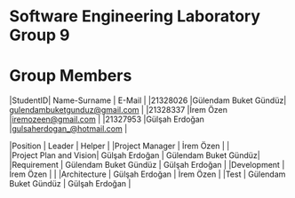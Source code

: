 # Software Engineering Laboratory Group 9

# Group Members

|StudentID|	Name-Surname        |	E-Mail                        |
|21328026 |Gülendam Buket Gündüz|	gulendambuketgunduz@gmail.com |
|21328337	|İrem Özen            |iremozeen@gmail.com            |
|21327953	|Gülşah Erdoğan       |gulsaherdogan_@hotmail.com     |


|Position               |	Leader                |	Helper               |
|Project Manager        |	İrem Özen             |                      |	
|Project Plan and Vision|	Gülşah Erdoğan        |	Gülendam Buket Gündüz|
|Requirement            | Gülendam Buket Gündüz |	Gülşah Erdoğan       |
|Development            |	İrem Özen             |	                     |
|Architecture           |	Gülşah Erdoğan        |	İrem Özen            |
|Test                   |	Gülendam Buket Gündüz |	Gülşah Erdoğan       |
